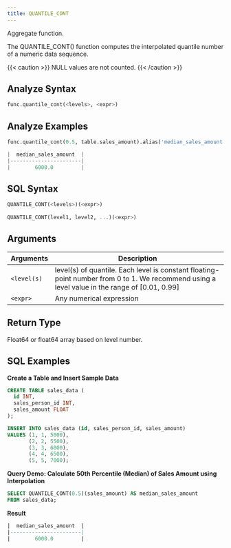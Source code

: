 ```yaml
---
title: QUANTILE_CONT
---
```


Aggregate function.

The QUANTILE_CONT() function computes the interpolated quantile number of a numeric data sequence.

{{< caution >}}
NULL values are not counted.
{{< /caution >}}

## Analyze Syntax

```python
func.quantile_cont(<levels>, <expr>)
```

## Analyze Examples
```python
func.quantile_cont(0.5, table.sales_amount).alias('median_sales_amount')

|  median_sales_amount  |
|-----------------------|
|        6000.0         |
```

## SQL Syntax

```sql
QUANTILE_CONT(<levels>)(<expr>)
    
QUANTILE_CONT(level1, level2, ...)(<expr>)
```

## Arguments

| Arguments   | Description                                                                                                                                     |
|-------------|-------------------------------------------------------------------------------------------------------------------------------------------------|
| `<level(s)` | level(s) of quantile. Each level is constant floating-point number from 0 to 1. We recommend using a level value in the range of [0.01, 0.99]   |
| `<expr>`    | Any numerical expression                                                                                                                        |

## Return Type

Float64 or float64 array based on level number.

## SQL Examples

**Create a Table and Insert Sample Data**
```sql
CREATE TABLE sales_data (
  id INT,
  sales_person_id INT,
  sales_amount FLOAT
);

INSERT INTO sales_data (id, sales_person_id, sales_amount)
VALUES (1, 1, 5000),
       (2, 2, 5500),
       (3, 3, 6000),
       (4, 4, 6500),
       (5, 5, 7000);
```

**Query Demo: Calculate 50th Percentile (Median) of Sales Amount using Interpolation**
```sql
SELECT QUANTILE_CONT(0.5)(sales_amount) AS median_sales_amount
FROM sales_data;
```

**Result**
```sql
|  median_sales_amount  |
|-----------------------|
|        6000.0         |
```

